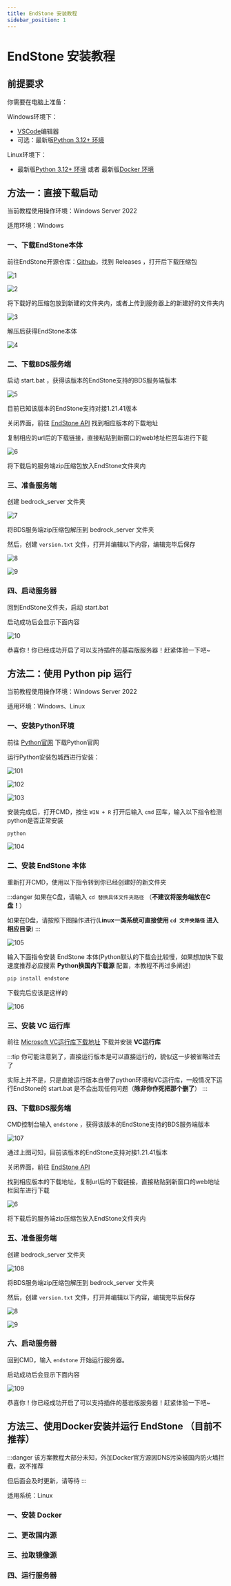 ```yaml
---
title: EndStone 安装教程
sidebar_position: 1
---
```


# EndStone 安装教程

## 前提要求

你需要在电脑上准备：

Windows环境下：

- [VSCode](https://code.visualstudio.com/)编辑器
- 可选：最新版[Python 3.12+ 环境](https://python.org)

Linux环境下：

- 最新版[Python 3.12+ 环境](https://python.org) 或者 最新版[Docker 环境](https://hub.docker.com/r/endstone/endstone/)

## 方法一：直接下载启动

当前教程使用操作环境：Windows Server 2022

适用环境：Windows

### 一、下载EndStone本体

前往EndStone开源仓库：[Github](https://github.com/EndstoneMC/endstone)，找到 Releases ，打开后下载压缩包

![1](./imgs/1.png)

![2](./imgs/2.png)

将下载好的压缩包放到新建的文件夹内，或者上传到服务器上的新建好的文件夹内

![3](./imgs/3.png)

解压后获得EndStone本体

![4](./imgs/4.png)

### 二、下载BDS服务端

启动 start.bat ，获得该版本的EndStone支持的BDS服务端版本

![5](./imgs/5.png)

目前已知该版本的EndStone支持对接1.21.41版本

关闭界面，前往 [EndStone API](https://raw.githubusercontent.com/EndstoneMC/bedrock-server-data/main/bedrock_server_data.json) 找到相应版本的下载地址

复制相应的url后的下载链接，直接粘贴到新窗口的web地址栏回车进行下载

![6](./imgs/6.png)

将下载后的服务端zip压缩包放入EndStone文件夹内

### 三、准备服务端

创建 bedrock_server 文件夹

![7](./imgs/7.png)

将BDS服务端zip压缩包解压到 bedrock_server 文件夹

然后，创建 `version.txt` 文件，打开并编辑以下内容，编辑完毕后保存

![8](./imgs/8.png)

![9](./imgs/9.png)

### 四、启动服务器

回到EndStone文件夹，启动 start.bat

启动成功后会显示下面内容

![10](./imgs/10.png)

恭喜你！你已经成功开启了可以支持插件的基岩版服务器！赶紧体验一下吧~

## 方法二：使用 Python pip 运行

当前教程使用操作环境：Windows Server 2022

适用环境：Windows、Linux

### 一、安装Python环境

前往 [Python官网](https://python.org) 下载Python官网

运行Python安装包城西进行安装：

![101](./imgs/1-1.png)

![102](./imgs/1-2.png)

![103](./imgs/1-3.png)

安装完成后，打开CMD，按住 `WIN + R` 打开后输入 `cmd` 回车，输入以下指令检测python是否正常安装

```cmd
python
```

![104](./imgs/1-4.png)

### 二、安装 EndStone 本体

重新打开CMD，使用以下指令转到你已经创建好的新文件夹


:::danger
如果在C盘，请输入 `cd 替换具体文件夹路径` （**不建议将服务端放在C盘！**）

如果在D盘，请按照下图操作进行(**Linux一类系统可直接使用 `cd 文件夹路径` 进入相应目录**)
:::

![105](./imgs/1-5.png)

输入下面指令安装 EndStone 本体(Python默认的下载会比较慢，如果想加快下载速度推荐必应搜索 **Python换国内下载源** 配置，本教程不再过多阐述)

```cmd
pip install endstone
```

下载完后应该是这样的

![106](./imgs/1-6.png)

### 三、安装 VC 运行库

前往 [Microsoft VC运行库下载地址](https://www.microsoft.com/zh-CN/download/details.aspx?id=48145) 下载并安装 **VC运行库**

:::tip
你可能注意到了，直接运行版本是可以直接运行的，貌似这一步被省略过去了

实际上并不是，只是直接运行版本自带了python环境和VC运行库，一般情况下运行EndStone的 start.bat 是不会出现任何问题（**除非你作死把那个删了**）
:::

### 四、下载BDS服务端

CMD控制台输入 `endstone` ，获得该版本的EndStone支持的BDS服务端版本

![107](./imgs/1-7.png)

通过上图可知，目前该版本的EndStone支持对接1.21.41版本

关闭界面，前往 [EndStone API](https://raw.githubusercontent.com/EndstoneMC/bedrock-server-data/main/bedrock_server_data.json)

找到相应版本的下载地址，复制url后的下载链接，直接粘贴到新窗口的web地址栏回车进行下载

![6](./imgs/6.png)

将下载后的服务端zip压缩包放入EndStone文件夹内

### 五、准备服务端

创建 bedrock_server 文件夹

![108](./imgs/1-8.png)

将BDS服务端zip压缩包解压到 bedrock_server 文件夹

然后，创建 `version.txt` 文件，打开并编辑以下内容，编辑完毕后保存

![8](./imgs/8.png)

![9](./imgs/9.png)

### 六、启动服务器

回到CMD，输入 `endstone` 开始运行服务器。

启动成功后会显示下面内容

![109](./imgs/1-9.png)

恭喜你！你已经成功开启了可以支持插件的基岩版服务器！赶紧体验一下吧~

## 方法三、使用Docker安装并运行 EndStone （目前不推荐）

:::danger
该方案教程大部分未知，外加Docker官方源因DNS污染被国内防火墙拦截，故不推荐

但后面会及时更新，请等待
:::

适用系统：Linux

### 一、安装 Docker

### 二、更改国内源

### 三、拉取镜像源

### 四、运行服务器
